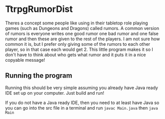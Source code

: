 # TtrpgRumorDist

Theres a concept some people like using in their tabletop role playing games (such as Dungeons and Dragons) called rumors. A common version of rumors is everyone writes one good rumor one bad rumor and one false rumor and then these are given to the rest of the players. I am not sure how common it is, but I prefer only giving some of the rumors to each other player, so in that case each would get 2. This little program makes it so I don't have to think about who gets what rumor and it puts it in a nice copyable message!


## Running the program

Running this should be very simple assuming you already have Java ready IDE set up on your computer. Just build and run!

If you do not have a Java ready IDE, then you need to at least have Java so you can go into the src file in a terminal and run `javac Main.java` then `java Main`
